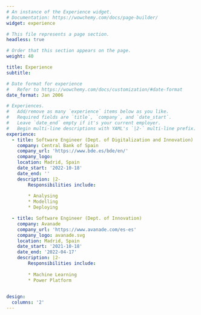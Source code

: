 ```yaml
---
# An instance of the Experience widget.
# Documentation: https://wowchemy.com/docs/page-builder/
widget: experience

# This file represents a page section.
headless: true

# Order that this section appears on the page.
weight: 40

title: Experience
subtitle:

# Date format for experience
#   Refer to https://wowchemy.com/docs/customization/#date-format
date_format: Jan 2006

# Experiences.
#   Add/remove as many `experience` items below as you like.
#   Required fields are `title`, `company`, and `date_start`.
#   Leave `date_end` empty if it's your current employer.
#   Begin multi-line descriptions with YAML's `|2-` multi-line prefix.
experience:
  - title: Software Engineer (Dept. of Digitalization and Innovation)
    company: Central Bank of Spain
    company_url: 'https://www.bde.es/bde/en/'
    company_logo: 
    location: Madrid, Spain
    date_start: '2022-10-18'
    date_end: ''
    description: |2-
        Responsibilities include:
        
        * Analysing
        * Modelling
        * Deploying

  - title: Software Engineer (Dept. of Innovation)
    company: Avanade
    company_url: 'https://www.avanade.com/es-es'
    company_logo: avanade.svg
    location: Madrid, Spain
    date_start: '2021-10-18'
    date_end: '2022-04-17'
    description: |2-
        Responsibilities include:
        
        * Machine Learning
        * Power Platform
        

design:
  columns: '2'
---
```

